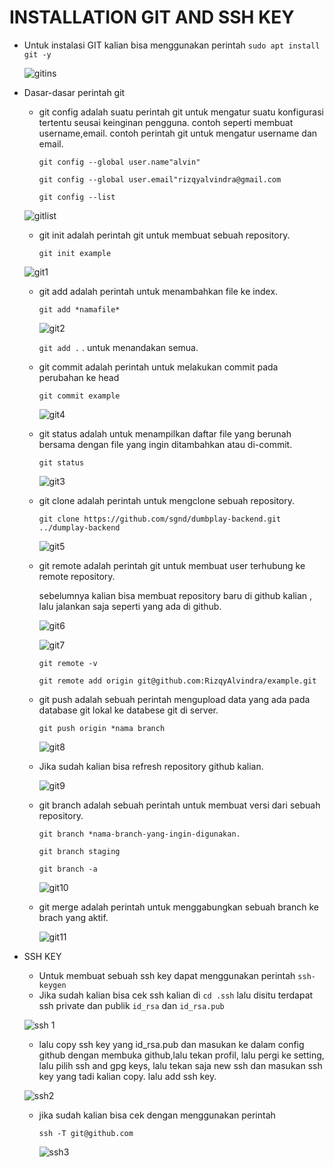 # INSTALLATION GIT AND SSH KEY

* Untuk instalasi GIT kalian bisa menggunakan perintah `sudo apt install git -y`

  ![gitins](https://user-images.githubusercontent.com/90166916/139239769-2af2fbe0-3615-4d0e-96f2-58fa22c2d8c4.png)

* Dasar-dasar perintah git
  
  * git config adalah suatu perintah git untuk mengatur suatu konfigurasi tertentu seusai keinginan pengguna. contoh seperti membuat username,email. contoh perintah git untuk mengatur username dan email. 
    
    `git config --global user.name"alvin"`
    
    `git config --global user.email"rizqyalvindra@gmail.com`
    
    `git config --list`

   ![gitlist](https://user-images.githubusercontent.com/90166916/139241935-d7bd2a69-edea-4c78-b2cd-3f00cb72f70a.png)

  * git init adalah perintah git untuk membuat sebuah repository.

    `git init example`
    
   ![git1](https://user-images.githubusercontent.com/90166916/139241638-4a830a07-69bb-410b-893d-95462c66a5ed.png)
 
  * git add adalah perintah untuk menambahkan file ke index.

    `git add *namafile*`
    
    ![git2](https://user-images.githubusercontent.com/90166916/139245496-c815e4a9-40af-4be2-bd3f-ce3e632d2c54.png)

    `git add .` . untuk menandakan semua. 
    
  * git commit adalah perintah untuk melakukan commit pada perubahan ke head
 
    `git commit example`
    
    ![git4](https://user-images.githubusercontent.com/90166916/139246681-a5c4d755-01a0-4206-8e6a-79ef94a1f257.png)

  * git status adalah untuk menampilkan daftar file yang berunah bersama dengan file yang ingin ditambahkan atau di-commit.

    `git status` 
    
    ![git3](https://user-images.githubusercontent.com/90166916/139245905-9f1bfb54-8e5b-4c61-8a82-1c77591a6c57.png)

  * git clone adalah perintah untuk mengclone sebuah repository.

    `git clone https://github.com/sgnd/dumbplay-backend.git ../dumplay-backend`

    ![git5](https://user-images.githubusercontent.com/90166916/139247884-3c6c68d5-84ae-4b21-b8f0-daf4c621efb0.png)

  * git remote adalah perintah git untuk membuat user terhubung ke remote repository.
    
    sebelumnya kalian bisa membuat repository baru di github kalian , lalu jalankan saja seperti yang ada di github.
    
    ![git6](https://user-images.githubusercontent.com/90166916/139363261-8d6e176f-ce52-4262-a2a0-e9b20f1dcec9.png)

    ![git7](https://user-images.githubusercontent.com/90166916/139363265-817dd796-618d-4eab-9cce-0294ab4ff965.png)

    `git remote -v`
    
    `git remote add origin git@github.com:RizqyAlvindra/example.git`  
    
  * git push adalah sebuah perintah mengupload data yang ada pada database git lokal ke databese git di server.

    `git push origin *nama branch`
    
    ![git8](https://user-images.githubusercontent.com/90166916/139363480-889b5774-c6d6-4711-ad8e-88be10c41c4c.png)

  * Jika sudah kalian bisa refresh repository github kalian.

    ![git9](https://user-images.githubusercontent.com/90166916/139363633-fb7ff0b5-24f2-4b62-b185-cefd7c2896ff.png)

  * git branch adalah sebuah perintah untuk membuat versi dari sebuah repository. 

    `git branch *nama-branch-yang-ingin-digunakan.`
    
    `git branch staging`
    
    `git branch -a`
    
    ![git10](https://user-images.githubusercontent.com/90166916/139366320-70f9d452-7187-487c-8547-e106a41b8216.png)

  * git merge adalah perintah untuk menggabungkan sebuah branch ke brach yang aktif.
  
    ![git11](https://user-images.githubusercontent.com/90166916/139366947-7e99f5e0-67c8-47cb-8237-ea1872d1a07d.png)

* SSH KEY
  
  * Untuk membuat sebuah ssh key dapat menggunakan perintah `ssh-keygen`
  * Jika sudah kalian bisa cek ssh kalian di `cd .ssh` lalu disitu terdapat ssh private dan publik `id_rsa` dan `id_rsa.pub`
   
   ![ssh 1](https://user-images.githubusercontent.com/90166916/139370769-7b81208e-784f-444d-a571-7b3cddd80a40.png)

  * lalu copy ssh key yang id_rsa.pub dan masukan ke dalam config github dengan membuka github,lalu tekan profil, lalu pergi ke setting, lalu pilih ssh and gpg keys, lalu tekan saja new ssh dan masukan ssh key yang tadi kalian copy. lalu add ssh key.
  
   ![ssh2](https://user-images.githubusercontent.com/90166916/139372026-64089e38-28ad-4909-8c2b-3e1afaa7eb61.png)

  * jika sudah kalian bisa cek dengan menggunakan perintah 

    `ssh -T git@github.com` 
    
    ![ssh3](https://user-images.githubusercontent.com/90166916/139372224-fd41c82c-a7b0-4986-945b-012f85469832.png)
